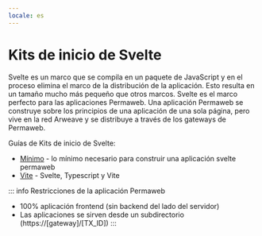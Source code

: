```yaml
---
locale: es
---
```

# Kits de inicio de Svelte

Svelte es un marco que se compila en un paquete de JavaScript y en el proceso elimina el marco de la distribución de la aplicación. Esto resulta en un tamaño mucho más pequeño que otros marcos. Svelte es el marco perfecto para las aplicaciones Permaweb. Una aplicación Permaweb se construye sobre los principios de una aplicación de una sola página, pero vive en la red Arweave y se distribuye a través de los gateways de Permaweb.

Guías de Kits de inicio de Svelte:

* [Mínimo](./minimal.md) - lo mínimo necesario para construir una aplicación svelte permaweb
* [Vite](./vite.md) - Svelte, Typescript y Vite

::: info Restricciones de la aplicación Permaweb
* 100% aplicación frontend (sin backend del lado del servidor)
* Las aplicaciones se sirven desde un subdirectorio (https://[gateway]/[TX_ID])
:::